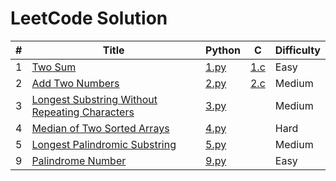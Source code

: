 # LeetCode Solution

| # | Title | Python | C | Difficulty |
| --- | --- | --- | --- | --- |
| 1 | [Two Sum](https://leetcode.com/problems/two-sum/) | [1.py](https://github.com/kenneth2001/LeetCode/blob/main/Python/1.py) | [1.c](https://github.com/kenneth2001/LeetCode/blob/main/C/1.c) | Easy |
| 2 | [Add Two Numbers](https://leetcode.com/problems/add-two-numbers) | [2.py](https://github.com/kenneth2001/LeetCode/blob/main/Python/2.py) | [2.c](https://github.com/kenneth2001/LeetCode/blob/main/C/2.c) | Medium |
| 3 | [Longest Substring Without Repeating Characters](https://leetcode.com/problems/longest-substring-without-repeating-characters/) | [3.py](https://github.com/kenneth2001/LeetCode/blob/main/Python/3.py) | | Medium |
| 4 | [Median of Two Sorted Arrays](https://leetcode.com/problems/median-of-two-sorted-arrays/) | [4.py](https://github.com/kenneth2001/LeetCode/blob/main/Python/4.py) | | Hard |
| 5 | [Longest Palindromic Substring](https://leetcode.com/problems/longest-palindromic-substring/) | [5.py](https://github.com/kenneth2001/LeetCode/blob/main/Python/5.py) | | Medium |
| 9 | [Palindrome Number](https://leetcode.com/problems/palindrome-number/) | [9.py](https://github.com/kenneth2001/LeetCode/blob/main/Python/9.py) | | Easy |